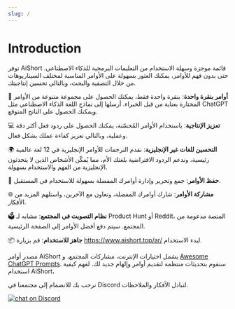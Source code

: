 ```yaml
---
slug: /
---
```


# Introduction

توفر AiShort قائمة موجزة وسهلة الاستخدام من التعليمات البرمجية للذكاء الاصطناعي. حتى بدون فهم للأوامر، يمكنك العثور بسهولة على الأوامر المناسبة لمختلف السيناريوهات من خلال التصفية والبحث، وبالتالي تحسين إنتاجيتك.

🚀 **أوامر بنقرة واحدة**: بنقرة واحدة فقط، يمكنك الحصول على مجموعة متنوعة من الأوامر المختارة بعناية من قبل الخبراء. أرسلها إلى نماذج اللغة الذكاء الاصطناعي مثل ChatGPT ويمكنك الحصول على الناتج المتوقع.

💻 **تعزيز الإنتاجية**: باستخدام الأوامر المُحسّنة، يمكنك الحصول على ردود فعل أكثر دقة وعملية، وبالتالي تعزيز كفاءة عملك بشكل فعال.

🌍 **التحسين للغات غير الإنجليزية**: نقدم الترجمات للأوامر الإنجليزية في 12 لغة عالمية رئيسية، وندعم الردود الافتراضية بلغتك الأم، مما يُمكّن الأشخاص الذين لا يتحدثون الإنجليزية من الفهم والاستخدام بسهولة.

💾 **حفظ الأوامر**: جمع وتحرير وإدارة أوامرك المفضلة بسهولة للاستخدام في المستقبل.

🌐 **مشاركة الأوامر**: شارك أوامرك المفضلة، وتعاون مع الآخرين، واستلهم المزيد من الأفكار.

🗳️ **نظام التصويت في المجتمع**: مشابه لـ Product Hunt أو Reddit، المنصة مدعومة من المجتمع. سيتم دفع أفضل الأوامر إلى الصفحة الرئيسية.

📦 **جاهز للاستخدام**: قم بزيارة https://www.aishort.top/ar/ لبدء الاستخدام.

مصدر أوامر AiShort يشمل اختيارات الإنترنت، مشاركات المجتمع، و [Awesome ChatGPT Prompts](https://github.com/f/awesome-chatgpt-prompts). سنقوم بتحديثات منتظمة لتقديم أوامر وإلهام جديد لك. لفهم كيفية استخدام AiShort،

نرحب بك للانضمام إلى مجتمعنا في Discord لتبادل الأفكار والملاحظات.

<a href="https://discord.gg/PZTQfJ4GjX">
   <img src="https://img.shields.io/discord/1048780149899939881?color=%2385c8c8&label=Discord&logo=discord&style=for-the-badge" alt="chat on Discord" />
</a>
